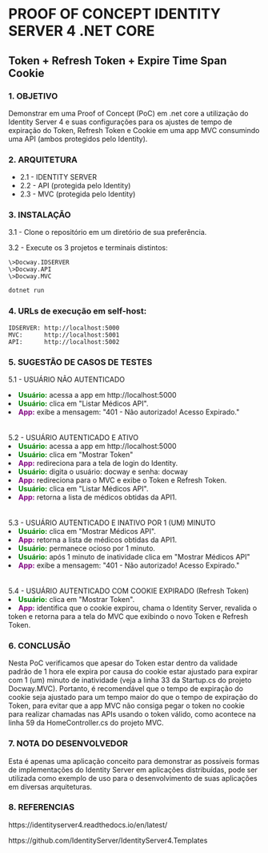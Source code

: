 # PROOF OF CONCEPT IDENTITY SERVER 4 .NET CORE
## Token + Refresh Token + Expire Time Span Cookie 

### 1. OBJETIVO
<p>Demonstrar em uma Proof of Concept (PoC) em .net core a utilização do Identity Server 4 e suas configurações para os ajustes de tempo de expiração do Token, Refresh Token e Cookie em uma app MVC consumindo uma API (ambos protegidos pelo Identity).</p>

### 2. ARQUITETURA
<ul>
    <li>2.1 - IDENTITY SERVER<br>
    <li>2.2 - API (protegida pelo Identity)<br>
    <li>2.3 - MVC (protegida pelo Identity)<br>
</ul>

### 3. INSTALAÇÃO
3.1 - Clone o repositório em um diretório de sua    preferência.
    
3.2 - Execute os 3 projetos e terminais distintos:

    \>Docway.IDSERVER
    \>Docway.API
    \>Docway.MVC

```sh
dotnet run
```

 ### 4. URLs de execução em self-host:
    IDSERVER: http://localhost:5000
    MVC:      http://localhost:5001
    API:      http://localhost:5002

### 5. SUGESTÃO DE CASOS DE TESTES
5.1 - USUÁRIO NÃO AUTENTICADO<br>
<li><b><font style=color:green>Usuário:</font></b> 	acessa a app em http://localhost:5000<br>
<li><b><font style=color:green>Usuário:</font></b> 	clica em "Listar Médicos API".<br>
<li><b><font style=color:purple>App:</font></b>	 	exibe a mensagem: "401 - Não autorizado! Acesso Expirado."
<br><br><br>
5.2 - USUÁRIO AUTENTICADO E ATIVO<br>
<li><b><font style=color:green>Usuário:</font></b> 	acessa a app em http://localhost:5000<br>
<li><b><font style=color:green>Usuário:</font></b> 	clica em "Mostrar Token"<br>
<li><b><font style=color:purple>App:</font></b>	 	redireciona para a tela de login do Identity.<br>
<li><b><font style=color:green>Usuário:</font></b> 	digita o usuário: docway e senha: docway<br>
<li><b><font style=color:purple>App:</font></b>	 	redireciona para o MVC e exibe o Token e Refresh Token.<br>
<li><b><font style=color:green>Usuário:</font></b> 	clica em "Listar Médicos API".<br>
<li><b><font style=color:purple>App:</font></b>	 	retorna a lista de médicos obtidas da API1.
<br><br><br>
5.3 - USUÁRIO AUTENTICADO E INATIVO POR 1 (UM) MINUTO<br>
<li><b><font style=color:green>Usuário:</font></b> 	clica em "Mostrar Médicos API".<br>
<li><b><font style=color:purple>App:</font></b>	 	retorna a lista de médicos obtidas da API1.
<li><b><font style=color:green>Usuário:</font></b> 	permanece ocioso por 1 minuto.<br>
<li><b><font style=color:green>Usuário:</font></b> 	após 1 minuto de inatividade clica em "Mostrar Médicos API"<br>
<li><b><font style=color:purple>App:</font></b>	 	exibe a mensagem: "401 - Não autorizado! Acesso Expirado."
<br><br><br>
5.4 - USUÁRIO AUTENTICADO COM COOKIE EXPIRADO (Refresh Token)
<li><b><font style=color:green>Usuário:</font></b> 	clica em "Mostrar Token".<br>
<li><b><font style=color:purple>App:</font></b>	 	identifica que o cookie expirou, chama o Identity Server, revalida o token e retorna para a tela do MVC que exibindo o novo Token e Refresh Token.

### 6. CONCLUSÃO
Nesta PoC verificamos que apesar do Token estar dentro da validade padrão de 1 hora ele expira por causa do cookie estar ajustado para expirar com 1 (um) minuto de inatividade (veja a linha 33 da Startup.cs do projeto Docway.MVC).	Portanto, é recomendável que o tempo de expiração do cookie seja ajustado para um tempo maior do que o tempo de expiração do Token, para evitar que a app MVC não consiga pegar o token no cookie para realizar chamadas nas APIs usando o token válido, como acontece na linha 59 da HomeController.cs do projeto MVC.

### 7. NOTA DO DESENVOLVEDOR
Esta é apenas uma aplicação conceito para demonstrar as possíveis formas de implementações do Identity Server em aplicações distribuídas, pode ser utilizada como exemplo de uso para o desenvolvimento de suas aplicações em diversas arquiteturas.

### 8. REFERENCIAS
<p>https://identityserver4.readthedocs.io/en/latest/</p>
<p>https://github.com/IdentityServer/IdentityServer4.Templates</p>



